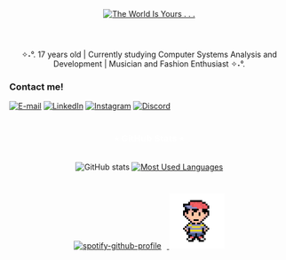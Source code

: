 <div align="center">
  <a href="https://git.io/typing-svg">
    <img
      src="https://readme-typing-svg.demolab.com?font=Fira+Code&weight=500&size=24&pause=500&color=FFFFFF&center=true&vCenter=true&random=false&width=524&lines=The+World+Is+Yours+.+.+.+"
      alt="The World Is Yours . . ."
    />
  </a>
</div>

<img align="center" alt="" src="./src/header-gif.gif">

#

<p align="center">✧˖°. 17 years old |  Currently studying Computer Systems Analysis and Development | Musician and Fashion Enthusiast ✧˖°. </p>


<img align="right" alt="" height="190px" src="./src/study.gif">

<h3 align="left">Contact me!</h3>

[![E-mail](https://img.shields.io/badge/-Email-000?style=for-the-badge&logo=microsoft-outlook&logoColor=FF00F6&color:FFF)](mailto:spfcmgl@gmail.com)
[![LinkedIn](https://img.shields.io/badge/-LinkedIn-000?style=for-the-badge&logo=linkedin&logoColor=FF00F6&color:FFF)](https://www.linkedin.com/in/miguel-oliveira-987517359/)
[![Instagram](https://img.shields.io/badge/-Instagram-000?style=for-the-badge&logo=instagram&logoColor=FFFFFF&color:FFF)](https://www.instagram.com/mglseeghosts/)
[![Discord](https://img.shields.io/badge/-Discord-000?style=for-the-badge&logo=discord&logoColor=FFFFFF&color:FFF)](https://discord.com/users/561606730237214746)



#

<div style="text-align: center;" align="center">
  <h3 style="color: white;">⭒ GitHub Stats ⭒</h3>
  <br>
  <img src="https://github-readme-stats-git-masterrstaa-rickstaa.vercel.app/api?username=seeyuhmgl&hide_title=true&show_icons=true&include_all_commits=false&count_private=true&line_height=25&hide=issues&bg_color=000000&title_color=FFFFFF&text_color=FFFFFF&border_radius=3&border_color=FFFFFF&icon_color=FFFFFF&theme=jolly" alt="GitHub stats">

  <a href="https://github.com/seeyuhmgl/github-readme-stats">
    <img src="https://github-readme-stats-git-masterrstaa-rickstaa.vercel.app/api/top-langs/?username=seeyuhmgl&line_height=10&card_width=290&layout=compact&hide_title=false&count_private=true&langs_count=4&show_icons=true&title_color=FFFFFF&hide=html,scss,less&bg_color=000000&text_color=FFFFFF&border_radius=3&border_color=FFFFFF" alt="Most Used Languages">
  </a>
</div>

#

<p align="center">
  <a href="https://spotify-github-profile.kittinanx.com/api/view?uid=rmss5fpp7aktf2xyyn5tipqlc&redirect=true">
    <img src="https://spotify-github-profile.kittinanx.com/api/view?uid=rmss5fpp7aktf2xyyn5tipqlc&cover_image=true&theme=novatorem&show_offline=false&background_color=121212&interchange=false&bar_color=53b14f&bar_color_cover=false" alt="spotify-github-profile" height="100" style="margin-right: 10px;" />
  </a>
  <img src="https://github.com/seeyuhmgl/seeyuhmgl/blob/main/ezgif-46b0f9860938c5.gif?raw=true" alt="pixel character" height="100" />
</p>


#


